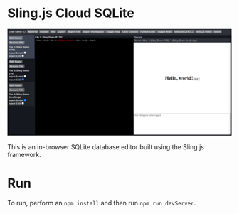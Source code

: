 # Sling.js Cloud SQLite

![Sling.js Cloud SQLite](https://github.com/puckowski/Tryit-Code-Editor/blob/master/images/Sling.js_Tryit_Code_Editor_34.PNG "Sling.js Cloud SQLite")

This is an in-browser SQLite database editor built using the Sling.js framework.

# Run

To run, perform an ```npm install``` and then run ```npm run devServer```.

